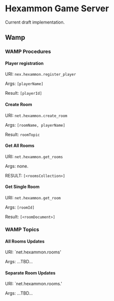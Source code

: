 # Hexammon Game Server

Current draft implementation. 

## Wamp

### WAMP Procedures

#### Player registration

URI: `nex.hexammon.register_player`

Args: `[playerName]`

Result: `[playerId]`

#### Create Room

URI: `net.hexammon.create_room`

Args: `[roomName, playerName]`

Result: `roomTopic`

#### Get All Rooms

URI: `net.hexammon.get_rooms`

Args: none.

RESULT: `[<roomsCollection>]`

#### Get Single Room

URI: `net.hexammon.get_room`

Args: `[roomId]`

Result: `[<roomDocument>]`

### WAMP Topics

#### All Rooms Updates

URI: `net.hexammon.rooms'

Args: ...TBD...

#### Separate Room Updates

URI: `net.hexammon.rooms.<roomId>'

Args: ...TBD...

